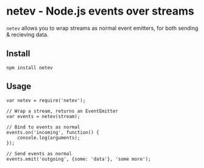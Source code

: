 # netev - Node.js events over streams

`netev` allows you to wrap streams as normal event emitters, for both sending & recieving data.


## Install

    npm install netev


## Usage

    var netev = require('netev');
    
    // Wrap a stream, returns an EventEmitter
    var events = netev(stream);
    
    // Bind to events as normal
    events.on('incoming', function() {
        console.log(arguments);
    });
    
    // Send events as normal
    events.emit('outgoing', {some: 'data'}, 'some more');
